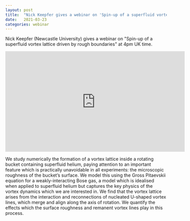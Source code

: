 ```yaml
---
layout: post
title:  "Nick Keepfer gives a webinar on 'Spin-up of a superfluid vortex lattice driven by rough boundaries' at 4pm (UK)"
date:   2021-03-23
categories: webinar
---
```

Nick Keepfer (Newcastle University) gives a webinar on "Spin-up of a superfluid vortex lattice driven by rough boundaries" at 4pm UK time.

<iframe width="560" height="315" src="https://www.youtube.com/embed/nCMXjIQZYro" title="YouTube video player" frameborder="0" allow="accelerometer; autoplay; clipboard-write; encrypted-media; gyroscope; picture-in-picture" allowfullscreen></iframe>

We study numerically the formation of a vortex lattice inside a rotating bucket containing superfluid helium, paying attention to an important feature which is practically unavoidable in all experiments: the microscopic roughness of the bucket’s surface. We model this using the Gross Pitaevskii equation for a weakly-interacting Bose gas, a model which is idealised when applied to superfluid helium but captures the key physics of the vortex dynamics which we are interested in. We find that the vortex lattice arises from the interaction and reconnections of nucleated U-shaped vortex lines, which merge and align along the axis of rotation. We quantify the effects which the surface roughness and remanent vortex lines play in this process.
